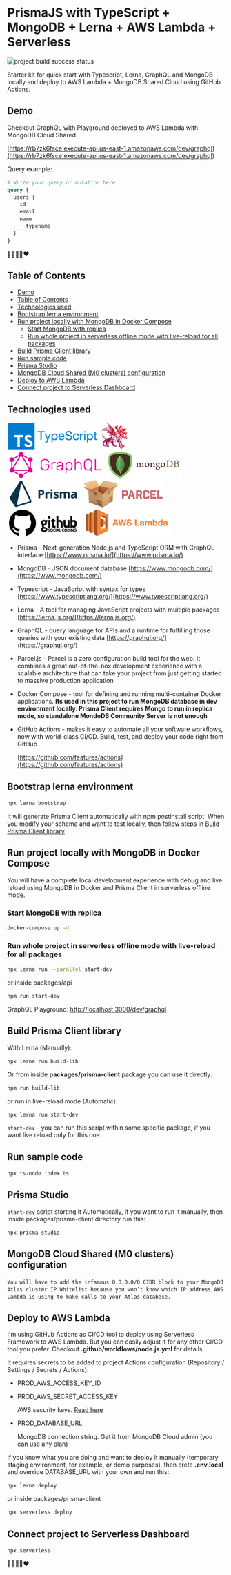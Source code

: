 # PrismaJS with TypeScript + MongoDB + Lerna + AWS Lambda + Serverless

![project build success status](https://github.com/artem-korolev/prismajs-mongodb-graphql-aws-lambda-starter-kit/actions/workflows/node.js.yml/badge.svg)

Starter kit for quick start with Typescript, Lerna, GraphQL and MongoDB locally
and deploy to AWS Lambda + MongoDB Shared Cloud using GitHub Actions.

## Demo

Checkout GraphQL with Playground deployed to AWS Lambda with MongoDB Cloud Shared:

[https://rb7zk6fsce.execute-api.us-east-1.amazonaws.com/dev/graphql](https://rb7zk6fsce.execute-api.us-east-1.amazonaws.com/dev/graphql)

Query example:

```graphql
# Write your query or mutation here
query {
  users {
    id
    email
    name
    __typename
  }
}
```

🤘💪🤣😍❤

## Table of Contents

- [Demo](#demo)
- [Table of Contents](#table-of-contents)
- [Technologies used](#technologies-used)
- [Bootstrap lerna environment](#bootstrap-lerna-environment)
- [Run project locally with MongoDB in Docker Compose](#run-project-locally-with-mongodb-in-docker-compose)
  - [Start MongoDB with replica](#start-mongodb-with-replica)
  - [Run whole project in serverless offline mode with live-reload for all packages](#run-whole-project-in-serverless-offline-mode-with-live-reload-for-all-packages)
- [Build Prisma Client library](#build-prisma-client-library)
- [Run sample code](#run-sample-code)
- [Prisma Studio](#prisma-studio)
- [MongoDB Cloud Shared (M0 clusters) configuration](#mongodb-cloud-shared-m0-clusters-configuration)
- [Deploy to AWS Lambda](#deploy-to-aws-lambda)
- [Connect project to Serverless Dashboard](#connect-project-to-serverless-dashboard)

## Technologies used

[![TypeScript](doc/logos/ts-logo.png)](https://www.typescriptlang.org/)
[![Lerna](doc/logos/lerna.png)](https://lerna.js.org/)
[![GraphQL](doc/logos/graphql.png)](https://graphql.org/)
[![MongoDB](doc/logos/mongodb.png)](https://www.mongodb.com/)
[![Prisma](doc/logos/prisma.png)](https://www.prisma.io/)
[![Parcel.js](doc/logos/parcel.png)](https://parceljs.org/)
[![GitHub](doc/logos/github.jpeg)](https://github.com/)
[![AWS Lambda](doc/logos/aws-lambda.png)](https://aws.amazon.com/lambda/)

- Prisma - Next-generation Node.js and TypeScript ORM with GraphQL interface
  [https://www.prisma.io/](https://www.prisma.io/)

- MongoDB - JSON document database
  [https://www.mongodb.com/](https://www.mongodb.com/)

- Typescript - JavaScript with syntax for types
  [https://www.typescriptlang.org/](https://www.typescriptlang.org/)

- Lerna - A tool for managing JavaScript projects with multiple packages
  [https://lerna.js.org/](https://lerna.js.org/)

- GraphQL - query language for APIs and a runtime for fulfilling those queries with your existing data
  [https://graphql.org/](https://graphql.org/)

- Parcel.js - Parcel is a zero configuration build tool for the web. It combines a great out-of-the-box development experience with a scalable architecture that can take your project from just getting started to massive production application

- Docker Compose - tool for defining and running multi-container Docker
  applications. **Its used in this project to run MongoDB database in dev environment locally. Prisma Client requires Mongo to run in replica
  mode, so standalone MondoDB Community Server is not enough**

- GitHub Actions - makes it easy to automate all your software workflows,
  now with world-class CI/CD. Build, test, and deploy your code right from
  GitHub

  [https://github.com/features/actions](https://github.com/features/actions)

## Bootstrap lerna environment

```bash
npx lerna bootstrap
```

It will generate Prisma Client automatically with npm postinstall script.
When you modify your schema and want to test locally, then follow steps in
[Build Prisma Client library](#build-prisma-client-library)

## Run project locally with MongoDB in Docker Compose

You will have a complete local development experience with debug and live reload
using MongoDB in Docker and Prisma Client in serverless offline mode.

### Start MongoDB with replica

```bash
docker-compose up -d
```

### Run whole project in serverless offline mode with live-reload for all packages

```bash
npx lerna run --parallel start-dev
```

or inside packages/api

```bash
npm run start-dev
```

GraphQL Playground: [http://localhost:3000/dev/graphql](http://localhost:3000/dev/graphql)

## Build Prisma Client library

With Lerna (Manually):

```bash
npx lerna run build-lib
```

Or from inside **packages/prisma-client** package you can use it directly:

```bash
npm run build-lib
```

or run in live-reload mode (Automatic):

```bash
npx lerna run start-dev
```

`start-dev` - you can run this script within some specific package,
if you want live reload only for this one.

## Run sample code

```bash
npx ts-node index.ts
```

## Prisma Studio

`start-dev` script starting it Automatically,
if you want to run it manually, then Inside packages/prisma-client
directory run this:

```bash
npx prisma studio
```

## MongoDB Cloud Shared (M0 clusters) configuration

`You will have to add the infamous 0.0.0.0/0 CIDR block to your MongoDB Atlas cluster IP Whitelist because you won’t know which IP address AWS Lambda is using to make calls to your Atlas database.`

## Deploy to AWS Lambda

I'm using GitHub Actions as CI/CD tool to deploy using Serverless Framework to AWS Lambda.
But you can easily adjust it for any other CI/CD tool you prefer.
Checkout **.github/workflows/node.js.yml** for details.

It requires secrets to be added to project Actions configuration (Repository / Settings / Secrets / Actions):

- PROD_AWS_ACCESS_KEY_ID
- PROD_AWS_SECRET_ACCESS_KEY

  AWS security keys. [Read here](https://docs.aws.amazon.com/cli/latest/userguide/cli-configure-quickstart.html#cli-configure-quickstart-creds-create)

- PROD_DATABASE_URL

  MongoDB connection string. Get it from MongoDB Cloud admin (you can use any plan)

If you know what you are doing and want to deploy it manually
(temporary staging environment, for example, or demo purposes),
then crete **.env.local** and override DATABASE_URL with your own and run this:

```bash
npx lerna deploy
```

or inside packages/prisma-client

```bash
npx serverless deploy
```

## Connect project to Serverless Dashboard

```bash
npx serverless
```

🤘💪🤣😍❤
